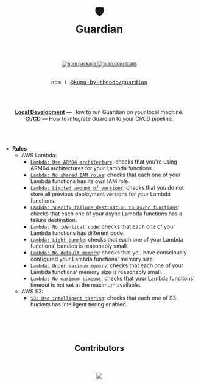 <div align="center">
  <h1>
    <br/>
    <br/>
    🛡
    <br />
    Guardian
    <br />
    <br />
  </h1>
  <sup>
    <br />
    <a href="https://www.npmjs.com/package/@kumo-by-theodo/guardian">
       <img src="https://img.shields.io/npm/v/@kumo-by-theodo/guardian.svg" alt="npm package" />
    </a>
    <a href="https://www.npmjs.com/package/@kumo-by-theodo/guardian">
      <img src="https://img.shields.io/npm/dm/@kumo-by-theodo/guardian.svg" alt="npm downloads" />
    </a>
  </sup>
  <br />
  <br />
  <pre>npm i <a href="https://www.npmjs.com/package/@kumo-by-theodo/guardian">@kumo-by-theodo/guardian</a></pre>
  <br />
  <br />
</div>

<p align="center">
  <a href="./docs/running-locally.md"><strong>Local Development</strong></a> &mdash; How to run Guardian on your local machine.
  <br />
  <a href="./docs/running-in-ci.md"><strong>CI/CD</strong></a> &mdash; How to integrate Guardian to your CI/CD pipeline.
  <br />
</p>
<br />
<br />

- **Rules**
  - AWS Lambda:
    - [`Lambda: Use ARM64 architecture`](./docs/rules/use-arm.md): checks that you're using ARM64 architectures for your Lambda functions.
    - [`Lambda: No shared IAM roles`](./docs/rules/no-shared-iam-roles.md): checks that each one of your Lambda functions has its own IAM role.
    - [`Lambda: Limited amount of versions`](./docs/rules/limited-amount-of-versions.md): checks that you do not store all previous deployment versions for your Lambda functions.
    - [`Lambda: Specify failure destination to async functions`](./docs/rules/async-specify-failure-destination.md): checks that each one of your async Lambda functions has a failure destination.
    - [`Lambda: No identical code`](./docs/rules/no-identical-code.md): checks that each one of your Lambda functions has different code.
    - [`Lambda: Light bundle`](./docs/rules/light-bundle.md): checks that each one of your Lambda functions' bundles is reasonably small.
    - [`Lambda: No default memory`](./docs/rules/no-default-memory.md): checks that you have consciously configured your Lambda functions' memory size.
    - [`Lambda: Under maximum memory`](./docs/rules/under-max-memory.md): checks that each one of your Lambda functions' memory size is reasonably small.
    - [`Lambda: No maximum timeout`](./docs/rules/no-max-timeout.md): checks that your Lambda functions' timeout is not set at the maximum available.
  - AWS S3:
    - [`S3: Use intelligent tiering`](./docs/rules/use-intelligent-tiering.md): checks that each one of S3 buckets has intelligent tiering enabled.

<div align="center">
  <br />
  <br />
  <br />
  <h2>Contributors</h2>
  <br />
  <br />
  <a href="https://github.com/kumo-by-theodo/guardian/graphs/contributors">
    <img src="https://contrib.rocks/image?repo=kumo-by-theodo/guardian" />
  </a>
  <br />
  <br />
</div>
